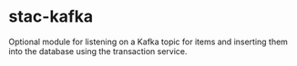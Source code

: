 # stac-kafka

Optional module for listening on a Kafka topic for items and inserting them into the database using the transaction 
service.